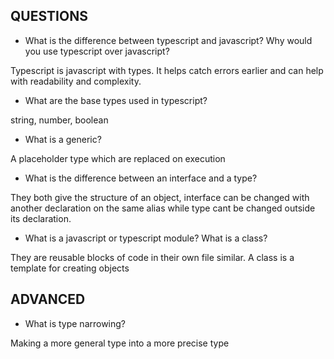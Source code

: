 
## QUESTIONS

- What is the difference between typescript and javascript? Why would you use typescript over javascript?

Typescript is javascript with types. It helps catch errors earlier and can help with readability and complexity.

- What are the base types used in typescript?

string, number, boolean

- What is a generic?

A placeholder type which are replaced on execution
- What is the difference between an interface and a type?

They both give the structure of an object, interface can be changed with another declaration on the same alias while type cant be changed outside its declaration.

- What is a javascript or typescript module? What is a class?

They are reusable blocks of code in their own file similar. A class is a template for creating objects
## ADVANCED

- What is type narrowing?

Making a more general type into a more precise type